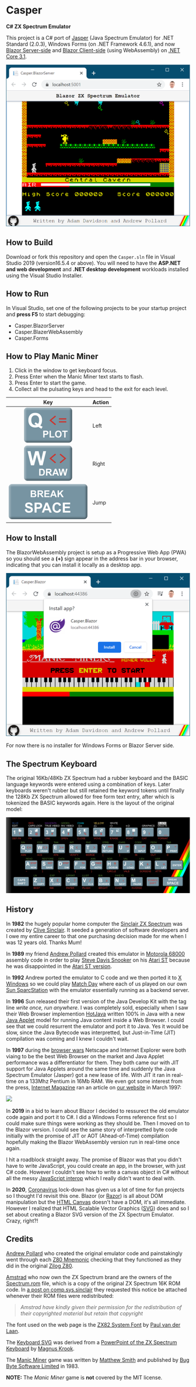 # Casper
**C# ZX Spectrum Emulator**

This project is a C# port of [Jasper](https://github.com/Arlorean/Jasper) (Java Spectrum Emulator)
for .NET Standard (2.0.3), Windows Forms (on .NET Framework 4.6.1),
and now [Blazor Server-side](https://docs.microsoft.com/en-gb/aspnet/core/blazor/hosting-models#blazor-webassembly)
 and [Blazor Client-side](https://docs.microsoft.com/en-gb/aspnet/core/blazor/hosting-models#blazor-server) (using WebAssembly)
on [.NET Core 3.1](https://devblogs.microsoft.com/dotnet/announcing-net-core-3-1/).

![Manic Miner](docs/ManicMiner-BlazorServer.png)

## How to Build

Download or fork this repository and open the `Casper.sln` file in Visual Studio 2019 (version16.5.4 or above).
You will need to have the **ASP.NET and web development** and **.NET desktop development** workloads installed
using the Visual Studio Installer.

## How to Run

In Visual Studio, set one of the following projects to be your startup project and **press F5** to start debugging:
- Casper.BlazorServer
- Casper.BlazerWebAssembly
- Casper.Forms

## How to Play Manic Miner

1. Click in the window to get keyboard focus.
2. Press Enter when the Manic Miner text starts to flash.
3. Press Enter to start the game. 
4. Collect all the pulsating keys and head to the exit for each level.

| Key               | Action |
|:-------------------:|--------|
|![](docs/keys/KeyQ.svg) | Left   |
|![](docs/keys/KeyW.svg) | Right   |
|![](docs/keys/KeySpace.svg) | Jump   |



## How to Install

The BlazorWebAssembly project is setup as a Progressive Web App (PWA) so you should see a **(+)** sign appear in the address 
bar in your browser, indicating that you can install it locally as a desktop app.

![](docs/ManicMiner-BlazorWebAssembly-InstallApp.png)

For now there is no installer for Windows Forms or Blazor Server side.

## The Spectrum Keyboard

The original 16Kb/48Kb ZX Spectrum had a rubber keyboard and the BASIC language keywords were entered using
a combination of keys. Later keyboards weren't rubber but still retained the keyword tokens
until finally the 128Kb ZX Spectrum allowed for free form text entry, after which is tokenized
the BASIC keywords again. Here is the layout of the original model:

![](docs/zxspectrum_keyboard.svg)

## History

In **1982** the hugely popular home computer the [Sinclair ZX Spectrum](https://en.wikipedia.org/wiki/ZX_Spectrum) 
was created by [Clive Sinclair](https://en.wikipedia.org/wiki/Clive_Sinclair).
It seeded a generation of software developers and I owe my entire career
to that one purchasing decision made for me when I was 12 years old. Thanks Mum!

In **1989** my friend [Andrew Pollard](https://www.linkedin.com/in/andrew-pollard-507ab114/)
created this emulator in [Motorola 68000](https://en.wikipedia.org/wiki/Motorola_68000)
assembly code in order to play [Steve Davis Snooker](https://www.worldofspectrum.org/infoseekid.cgi?id=0004896)
on his [Atari ST](https://en.wikipedia.org/wiki/Atari_ST) because he was disappointed in the 
[Atari ST version](https://en.wikipedia.org/wiki/Steve_Davis_World_Snooker).

In **1992** Andrew ported the emulator to C code and we then ported it to [X Windows](https://en.wikipedia.org/wiki/X_Window_System) 
so we could play [Match Day](https://www.worldofspectrum.org/infoseekid.cgi?id=0003067) where
each of us played on our own [Sun SparcStation](https://en.wikipedia.org/wiki/SPARCstation_1)
with the emulator essentially running as a backend server.

In **1996** Sun released their first version of the Java Develop Kit with the tag line *write once, run anywhere*.
I was completely sold, especially when I saw their Web Browser implemention
[HotJava](https://en.wikipedia.org/wiki/HotJava) written 100% in Java
with a new [Java Applet](https://en.wikipedia.org/wiki/Java_applet) model
for running Java content inside a Web Browser.
I could see that we could resurrent the emulator and port it to Java.
Yes it would be slow, since the Java Bytecode was interpretted,
but Just-in-Time (JIT) compilation was coming and I knew I couldn't wait.

In **1997** during the [browser wars](https://en.wikipedia.org/wiki/Browser_wars) Netscape and Internet Explorer 
were both viaing to be the best Web Browser on the market and Java Applet performance
was a differentiator for them. They both came our with JIT support for Java Applets around the same
time and suddenly the Java Spectrum Emulator (Jasper) got a new lease of life. 
With JIT it ran in real-time on a 133Mhz Pentium in 16Mb RAM. We even got some
interest from the press, [Internet Magazine](https://en.wikipedia.org/wiki/Internet_Magazine) 
ran an article on [our website](https://web.archive.org/web/19980210232053/http://www.spectrum.lovely.net/) in March 1997:

![](docs/InternetMagazine-March1997-Article.jpg)

In **2019** in a bid to learn about Blazor I decided to ressurect the old emulator
code again and port it to C#. I did a Windows Forms reference first so I could 
make sure things were working as they should be. Then I moved on to the Blazor
version. I could see the same story of interpretted byte code initially with the
promise of JIT or AOT (Ahead-of-Time) compilation hopefully making the 
Blazor WebAssembly version run in real-time once again.

I hit a roadblock straight away. The promise of Blazor was that you 
didn't have to write JavaScript, you could create an app, in the browser, 
with just C# code. However I couldn't see how to write a canvas object in C#
without all the messy [JavaScript interop](https://docs.microsoft.com/en-us/aspnet/core/blazor/call-javascript-from-dotnet)
which I really didn't want to deal with.

In **2020**, [Coronavirus](https://en.wikipedia.org/wiki/2019%E2%80%9320_coronavirus_pandemic)
lock-down has given us a lot of time for fun projects so I thought I'd revisit this one.
Blazor (or [Razor](https://docs.microsoft.com/en-us/aspnet/core/razor-pages))
is all about DOM manipulation but the [HTML Canvas](https://www.w3schools.com/html/html5_canvas.asp)
doesn't have a DOM, it's all immediate.
However I realized that HTML Scalable Vector Graphics ([SVG](https://www.w3schools.com/html/html5_svg.asp))
 does and so I set about creating a Blazor SVG version of the ZX Spectrum Emulator. Crazy, right?!

## Credits

[Andrew Pollard](https://www.linkedin.com/in/andrew-pollard-507ab114/) who created the
original emulator code and painstakingly went through each [Z80 Mnemonic](http://www.worldofspectrum.org/z88forever/dn327/z80inst2.htm) checking
that they functioned as they did in the original [Zilog Z80](https://en.wikipedia.org/wiki/Zilog_Z80).

[Amstrad](https://en.wikipedia.org/wiki/Amstrad) who now own the ZX Spectrum brand are the owners of the
[Spectrum.rom](Casper.Shared/Resources/Spectrum.rom) file, which is a copy of the original ZX Spectrum 16K ROM code.
In [a post on comp.sys.sinclair](https://www.worldofspectrum.org/permits/amstrad-roms.txt) they requested 
this notice be attached whenever their ROM files were redistributed:
> *Amstrad have kindly given their permission for the redistribution of their copyrighted material but retain that copyright*

The font used on the web page is the [ZX82 System Font](http://www.type-invaders.com/sinclair/zx82system/)
by [Paul van der Laan](http://www.type-invaders.com/sinclair/).

The [Keyboard SVG](docs/zxspectrum_keyboard.svg) was derived from a [PowerPoint of the ZX Spectrum Keyboard](https://softspectrum48.weebly.com/uploads/6/6/7/5/66753101/zx_keyboard.pptx)
by [Magnus Krook](https://softspectrum48.weebly.com/).

The [Manic Miner](Casper.Shared/Resources/Games/ManicMiner.z80) game was 
written by [Matthew Smith](https://en.wikipedia.org/wiki/Matthew_Smith_(games_programmer)) 
and published by [Bug Byte Software Limited](https://www.worldofspectrum.org/infoseekid.cgi?id=0003012) in 1983.

**NOTE:** The *Manic Miner* game is **not** covered by the MIT license.


